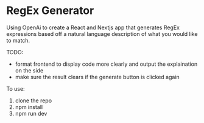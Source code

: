 # RegEx Generator

Using OpenAi to create a React and Nextjs app that generates RegEx expressions based off a natural language description of what you would like to match.

TODO:
- format frontend to display code more clearly and output the explaination on the side
- make sure the result clears if the generate button is clicked again

To use:
1. clone the repo
2. npm install
3. npm run dev
